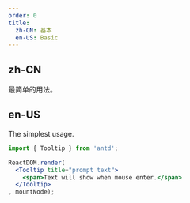 ```yaml
---
order: 0
title: 
  zh-CN: 基本
  en-US: Basic
---
```


## zh-CN

最简单的用法。

## en-US 

The simplest usage.

````jsx
import { Tooltip } from 'antd';

ReactDOM.render(
  <Tooltip title="prompt text">
    <span>Text will show when mouse enter.</span>
  </Tooltip>
, mountNode);
````
